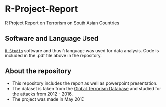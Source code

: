 # R-Project-Report
R Project Report on Terrorism on South Asian Countries

## Software and Language Used
[`R Studio`](https://www.rstudio.com/) software and thus `R` language was used for data analysis. Code is included in the .pdf file  above in the repository.

## About the repository
- This repository includes the report as well as powerpoint presentation.
- The dataset is taken from the [Global Terrorism Database](https://www.start.umd.edu/gtd/) and studied for the attacks from 2012 - 2016.
- The project was made in May 2017.
